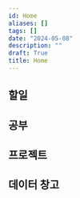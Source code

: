 ```yaml
---
id: Home
aliases: []
tags: []
date: "2024-05-08"
description: ""
draft: True
title: Home
---
```

## 할일


## 공부

## 프로젝트

## 데이터 창고 


  
